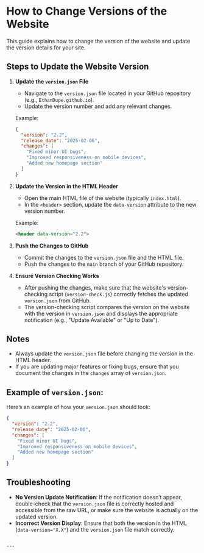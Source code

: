 # How to Change Versions of the Website

This guide explains how to change the version of the website and update the version details for your site.

## Steps to Update the Website Version

1. **Update the `version.json` File**
   - Navigate to the `version.json` file located in your GitHub repository (e.g., `EthanDupe.github.io`).
   - Update the version number and add any relevant changes.
   
   Example:
   ```json
   {
     "version": "2.2",
     "release_date": "2025-02-06",
     "changes": [
       "Fixed minor UI bugs",
       "Improved responsiveness on mobile devices",
       "Added new homepage section"
     ]
   }
   ```

2. **Update the Version in the HTML Header**
   - Open the main HTML file of the website (typically `index.html`).
   - In the `<header>` section, update the `data-version` attribute to the new version number.
   
   Example:
   ```html
   <header data-version="2.2">
   ```

3. **Push the Changes to GitHub**
   - Commit the changes to the `version.json` file and the HTML file.
   - Push the changes to the `main` branch of your GitHub repository.

4. **Ensure Version Checking Works**
   - After pushing the changes, make sure that the website's version-checking script (`version-check.js`) correctly fetches the updated `version.json` from GitHub.
   - The version-checking script compares the version on the website with the version in `version.json` and displays the appropriate notification (e.g., "Update Available" or "Up to Date").

## Notes

- Always update the `version.json` file before changing the version in the HTML header.
- If you are updating major features or fixing bugs, ensure that you document the changes in the `changes` array of `version.json`.

## Example of `version.json`:

Here’s an example of how your `version.json` should look:

```json
{
  "version": "2.2",
  "release_date": "2025-02-06",
  "changes": [
    "Fixed minor UI bugs",
    "Improved responsiveness on mobile devices",
    "Added new homepage section"
  ]
}
```

## Troubleshooting

- **No Version Update Notification**: If the notification doesn’t appear, double-check that the `version.json` file is correctly hosted and accessible from the raw URL, or make sure the website is actually on the updated version.
- **Incorrect Version Display**: Ensure that both the version in the HTML (`data-version="X.X"`) and the `version.json` file match correctly.

```

---
